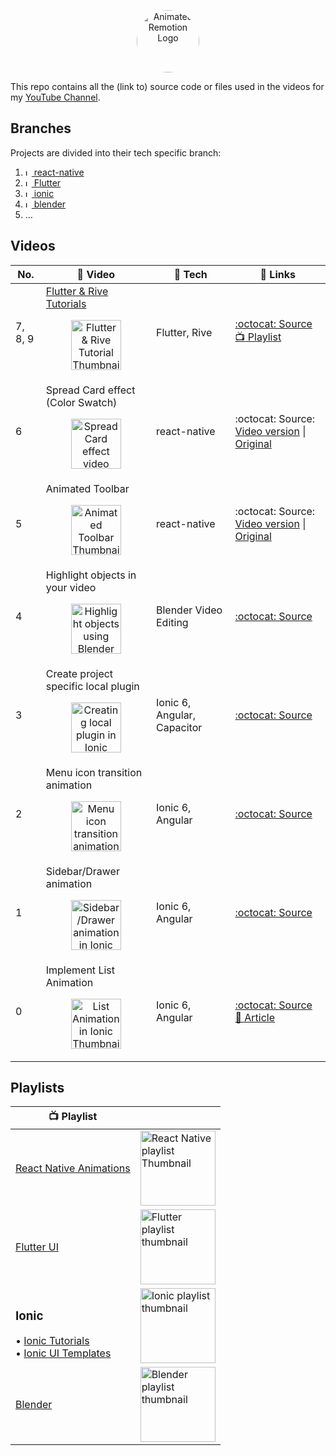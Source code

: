 <p align="center">
  <a href="https://www.youtube.com/channel/UCAGVoY1fr4ki91Y8ufH1pQQ?sub_confirmation=1">
    <picture>
      <source media="(prefers-color-scheme: dark)" srcset="https://user-images.githubusercontent.com/46301285/192062566-6c519b30-1b4a-4fc1-afcb-2ca173201618.jpeg">
      <img alt="Animated Remotion Logo" src="https://user-images.githubusercontent.com/46301285/192062571-5f85ad7d-3f8d-4005-b118-9e7a8a57cb9c.png" height="100px" style="border-radius: 50px">
    </picture>
  </a>
</p>

This repo contains all the (link to) source code or files used in the videos for my [YouTube Channel](https://www.youtube.com/channel/UCAGVoY1fr4ki91Y8ufH1pQQ?sub_confirmation=1).

## Branches

Projects are divided into their tech specific branch:

1. [<img alt="Ionic" src="https://d33wubrfki0l68.cloudfront.net/554c3b0e09cf167f0281fda839a5433f2040b349/ecfc9/img/header_logo.svg?raw=true" height="10" /> react-native](https://github.com/Aashu-Dubey/youtube/tree/react-native)
2. [<img alt="Ionic" src="https://storage.googleapis.com/cms-storage-bucket/4fd5520fe28ebf839174.svg?raw=true" height="10" /> Flutter](https://github.com/Aashu-Dubey/youtube/tree/flutter)
3. [<img alt="Ionic" src="https://images.prismic.io/ionicframeworkcom/66cfdbef-e59d-463a-8e24-12cb233e9d97_ionic+logo+blue.png?raw=true" height="10" /> ionic](https://github.com/Aashu-Dubey/youtube/tree/ionic)
4. [<img alt="Ionic" src="https://upload.wikimedia.org/wikipedia/commons/thumb/0/0c/Blender_logo_no_text.svg/180px-Blender_logo_no_text.svg.png?raw=true" height="10" /> blender](https://github.com/Aashu-Dubey/youtube/tree/blender)
5. ...

## Videos

| No.     | 🎥 Video                                                                                                                                                                                                                                                                                                                               | 🔧 Tech                     | 🔗 Links                                                                                                                                                                                                                                            |
| ------- | -------------------------------------------------------------------------------------------------------------------------------------------------------------------------------------------------------------------------------------------------------------------------------------------------------------------------------------- | --------------------------- | --------------------------------------------------------------------------------------------------------------------------------------------------------------------------------------------------------------------------------------------------- |
| 7, 8, 9 | [Flutter & Rive Tutorials](./series/FLUTTER_RIVE.md)<br /><p align="center"><a href="https://github.com/Aashu-Dubey/flutter-samples/tree/main/series/FLUTTER_RIVE.md" title="Flutter & Rive Tutorial"><img src="https://i.ytimg.com/vi/vmdafWtYzBg/maxresdefault.jpg" height="80px" alt="Flutter & Rive Tutorial Thumbnail" /></a></p> | Flutter, Rive               | [:octocat: Source](https://github.com/Aashu-Dubey/flutter-samples/tree/main/lib/samples/ui/rive_app)<br/>[:tv: Playlist](https://youtube.com/playlist?list=PLpnMM6hhRccigVfEO2Ynj6DQB9MbW5CaF)                                                      |
| 6       | Spread Card effect (Color Swatch)<br /><p align="center"><a href="https://youtu.be/lK6rAktDQJQ" title="Spread Card effect (Color Swatch)"><img src="https://i.ytimg.com/vi/lK6rAktDQJQ/maxresdefault.jpg" height="80px" alt="Spread Card effect video Thumbnail" /></a></p>                                                            | react-native                | :octocat: Source: [Video version](https://github.com/Aashu-Dubey/youtube/tree/react-native/rn_youtube/src/colorSwatch#readme) \| [Original](https://github.com/Aashu-Dubey/react-native-animation-samples/tree/main/src/samples/color_swatch)       |
| 5       | Animated Toolbar<br /><p align="center"><a href="https://youtu.be/27pTWrcEDC4" title="Animated Toolbar"><img src="https://i.ytimg.com/vi/27pTWrcEDC4/maxresdefault.jpg" height="80px" alt="Animated Toolbar Thumbnail" /></a></p>                                                                                                      | react-native                | :octocat: Source: [Video version](https://github.com/Aashu-Dubey/youtube/tree/react-native/rn_youtube/src/animatedToolbar#readme) \| [Original](https://github.com/Aashu-Dubey/react-native-animation-samples/tree/main/src/samples/custom_toolbar) |
| 4       | Highlight objects in your video<br /><p align="center"><a href="https://youtu.be/RfW-6KKXOTY" title="Highlight objects using Blender video editing"><img src="https://i.ytimg.com/vi/RfW-6KKXOTY/maxresdefault.jpg" height="80px" alt="Highlight objects using Blender Thumbnail" /></a></p>                                           | Blender Video Editing       | [:octocat: Source](https://github.com/Aashu-Dubey/youtube/tree/blender/highlight_objects)                                                                                                                                                           |
| 3       | Create project specific local plugin<br /><p align="center"><a href="https://youtu.be/q5kQcTqPtGY" title="Creating local plugin in Ionic"><img src="https://i.ytimg.com/vi/q5kQcTqPtGY/maxresdefault.jpg" height="80px" alt="Creating local plugin in Ionic Thumbnail" /></a></p>                                                      | Ionic 6, Angular, Capacitor | [:octocat: Source](https://github.com/Aashu-Dubey/youtube/tree/ionic/local_plugin)                                                                                                                                                                  |
| 2       | Menu icon transition animation<br /><p align="center"><a href="https://youtu.be/gsuDITVELB4" title="Menu icon transition animation in Ionic"><img src="https://i.ytimg.com/vi/gsuDITVELB4/maxresdefault.jpg" height="80px" alt="Menu icon transition animation in Ionic Thumbnail" /></a></p>                                          | Ionic 6, Angular            | [:octocat: Source](https://github.com/Aashu-Dubey/Ionic-UI-Templates)                                                                                                                                                                               |
| 1       | Sidebar/Drawer animation<br /><p align="center"><a href="https://youtu.be/TH75SYPs5Lo" title="Sidebar/Drawer animation in Ionic"><img src="https://i.ytimg.com/vi/TH75SYPs5Lo/maxresdefault.jpg" height="80px" alt="Sidebar/Drawer animation in Ionic Thumbnail" /></a></p>                                                            | Ionic 6, Angular            | [:octocat: Source](https://github.com/Aashu-Dubey/Ionic-UI-Templates)                                                                                                                                                                               |
| 0       | Implement List Animation<br /><p align="center"><a href="https://youtu.be/9ssPXzVecas" title="List Animation in Ionic"><img src="https://i.ytimg.com/vi/9ssPXzVecas/maxresdefault.jpg" height="80px" alt="List Animation in Ionic Thumbnail" /></a></p>                                                                                | Ionic 6, Angular            | [:octocat: Source](https://github.com/Aashu-Dubey/Ionic-UI-Templates)<br/>[📝 Article](https://medium.com/@aashu_dubey/list-animation-in-ionic-6-angular-c01930fbf527)                                                                              |

## Playlists

| :tv: Playlist                                                                                                                                                                                           |                                                                                                                                                                                                                                                     |
| ------------------------------------------------------------------------------------------------------------------------------------------------------------------------------------------------------- | --------------------------------------------------------------------------------------------------------------------------------------------------------------------------------------------------------------------------------------------------- |
| [React Native Animations](https://youtube.com/playlist?list=PLpnMM6hhRcchaS1uSpMZfAKYTxZWIlzzN)                                                                                                         | <a href="https://youtube.com/playlist?list=PLpnMM6hhRcchaS1uSpMZfAKYTxZWIlzzN" title="React Native Animations Playlist"><img src="https://i.ytimg.com/vi/27pTWrcEDC4/maxresdefault.jpg" height="120px" alt="React Native playlist Thumbnail" /></a> |
| [Flutter UI](https://youtube.com/playlist?list=PLpnMM6hhRccigVfEO2Ynj6DQB9MbW5CaF)                                                                                                                      | <a href="https://youtube.com/playlist?list=PLpnMM6hhRccigVfEO2Ynj6DQB9MbW5CaF" title="Flutter UI Playlist"><img src="https://i.ytimg.com/vi/vmdafWtYzBg/maxresdefault.jpg" height="120px" alt="Flutter playlist thumbnail" /></a>                   |
| <h3>Ionic</h3>• [Ionic Tutorials](https://youtube.com/playlist?list=PLpnMM6hhRccgJyULbdCPo9n0ufqF4gNQX)<br>• [Ionic UI Templates](https://youtube.com/playlist?list=PLpnMM6hhRcchVmD6K1xJicQ7dJTa9uUrg) | <a href="https://youtube.com/playlist?list=PLpnMM6hhRccgJyULbdCPo9n0ufqF4gNQX" title="Ionic Tutorials Playlist"><img src="https://i.ytimg.com/vi/9ssPXzVecas/maxresdefault.jpg" height="120px" alt="Ionic playlist thumbnail" /></a>                |
| [Blender](https://youtube.com/playlist?list=PLpnMM6hhRccjGelfoMvunMpY4L8pIcn1a)                                                                                                                         | <a href="https://youtube.com/playlist?list=PLpnMM6hhRccjGelfoMvunMpY4L8pIcn1a" title="Blender Playlist"><img src="https://i.ytimg.com/vi/RfW-6KKXOTY/maxresdefault.jpg" height="120px" alt="Blender playlist thumbnail" /></a>                      |
